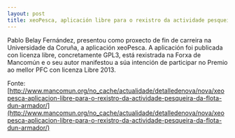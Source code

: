 ```yaml
---
layout: post
title: xeoPesca, aplicación libre para o rexistro da actividade pesqueira da flota dun armador
---
```

Pablo Belay Fernández, presentou como proxecto de fin de carreira na Universidade da Coruña, a aplicación xeoPesca. A aplicación foi publicada con licenza libre, concretamente GPL3, está rexistrada na Forxa de Mancomún e o seu autor manifestou a súa intención de participar no Premio ao mellor PFC con licenza Libre 2013. 

Fonte: [http://www.mancomun.org/no_cache/actualidade/detalledenova/nova/xeopesca-aplicacion-libre-para-o-rexistro-da-actividade-pesqueira-da-flota-dun-armador/](http://www.mancomun.org/no_cache/actualidade/detalledenova/nova/xeopesca-aplicacion-libre-para-o-rexistro-da-actividade-pesqueira-da-flota-dun-armador/)


